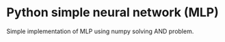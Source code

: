 # Python simple neural network (MLP)
Simple implementation of MLP using numpy solving AND problem.

